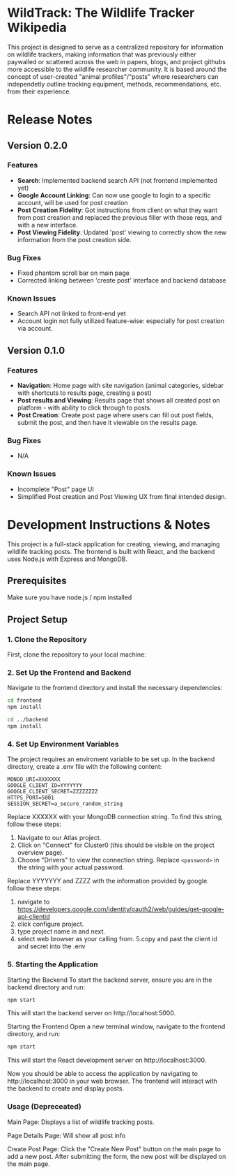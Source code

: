 # WildTrack: The Wildlife Tracker Wikipedia

This project is designed to serve as a centralized repository for information on wildlife trackers, making information that was previously either paywalled or scattered across the web in papers, blogs, and project githubs more accessible to the wildlife researcher community. It is based around the concept of user-created "animal profiles"/"posts" where researchers can independetly outline tracking equipment, methods, recommendations, etc. from their experience.

# Release Notes

## Version 0.2.0

### Features

- **Search**: Implemented backend search API (not frontend implemented yet)
- **Google Account Linking**: Can now use google to login to a specific account, will be used for post creation
- **Post Creation Fidelity**: Got instructions from client on what they want from post creation and replaced the previous filler with those reqs, and with a new interface.
- **Post Viewing Fidelity**: Updated 'post' viewing to correctly show the new information from the post creation side.

### Bug Fixes

- Fixed phantom scroll bar on main page
- Corrected linking between 'create post' interface and backend database

### Known Issues

- Search API not linked to front-end yet
- Account login not fully utilized feature-wise: especially for post creation via account.

## Version 0.1.0

### Features

- **Navigation**: Home page with site navigation (animal categories, sidebar with shortcuts to results page, creating a post)
- **Post results and Viewing**: Results page that shows all created post on platform - with ability to click through to posts.
- **Post Creation**: Create post page where users can fill out post fields, submit the post, and then have it viewable on the results page.

### Bug Fixes

- N/A

### Known Issues

- Incomplete "Post" page UI
- Simplified Post creation and Post Viewing UX from final intended design.

# Development Instructions & Notes

This project is a full-stack application for creating, viewing, and managing wildlife tracking posts. The frontend is built with React, and the backend uses Node.js with Express and MongoDB.

## Prerequisites

Make sure you have node.js / npm installed

## Project Setup

### 1. Clone the Repository

First, clone the repository to your local machine:

### 2. Set Up the Frontend and Backend

Navigate to the frontend directory and install the necessary dependencies:

```bash
cd frontend
npm install
```

```bash
cd ../backend
npm install
```

### 4. Set Up Environment Variables

The project requires an enviroment variable to be set up. In the backend directory, create a .env file with the following content:

```plaintext
MONGO_URI=XXXXXXX
GOOGLE_CLIENT_ID=YYYYYYY
GOOGLE_CLIENT_SECRET=ZZZZZZZZ
HTTPS_PORT=5001
SESSION_SECRET=a_secure_random_string
```

Replace XXXXXX with your MongoDB connection string. To find this string, follow these steps:

1. Navigate to our Atlas project.
2. Click on "Connect" for Cluster0 (this should be visible on the project overview page).
3. Choose "Drivers" to view the connection string.
   Replace `<password>` in the string with your actual password.

Replace YYYYYYY and ZZZZ with the information provided by google. follow these steps:

1. navigate to https://developers.google.com/identity/oauth2/web/guides/get-google-api-clientid
2. click configure project.
3. type project name in and next.
4. select web browser as your calling from.
   5.copy and past the client id and secret into the .env

### 5. Starting the Application

Starting the Backend
To start the backend server, ensure you are in the backend directory and run:

```bash
npm start
```

This will start the backend server on http://localhost:5000.

Starting the Frontend
Open a new terminal window, navigate to the frontend directory, and run:

```bash
npm start
```

This will start the React development server on http://localhost:3000.

Now you should be able to access the application by navigating to http://localhost:3000 in your web browser. The frontend will interact with the backend to create and display posts.

### Usage (Depreceated)

Main Page: Displays a list of wildlife tracking posts.

Page Details Page: Will show all post info

Create Post Page: Click the "Create New Post" button on the main page to add a new post. After submitting the form, the new post will be displayed on the main page.
